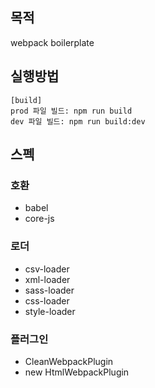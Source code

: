 ## 목적
webpack boilerplate
## 실행방법
```
[build]
prod 파일 빌드: npm run build
dev 파일 빌드: npm run build:dev
```
## 스펙
### 호환
- babel
- core-js
### 로더
- csv-loader
- xml-loader
- sass-loader
- css-loader
- style-loader
### 플러그인
- CleanWebpackPlugin
- new HtmlWebpackPlugin